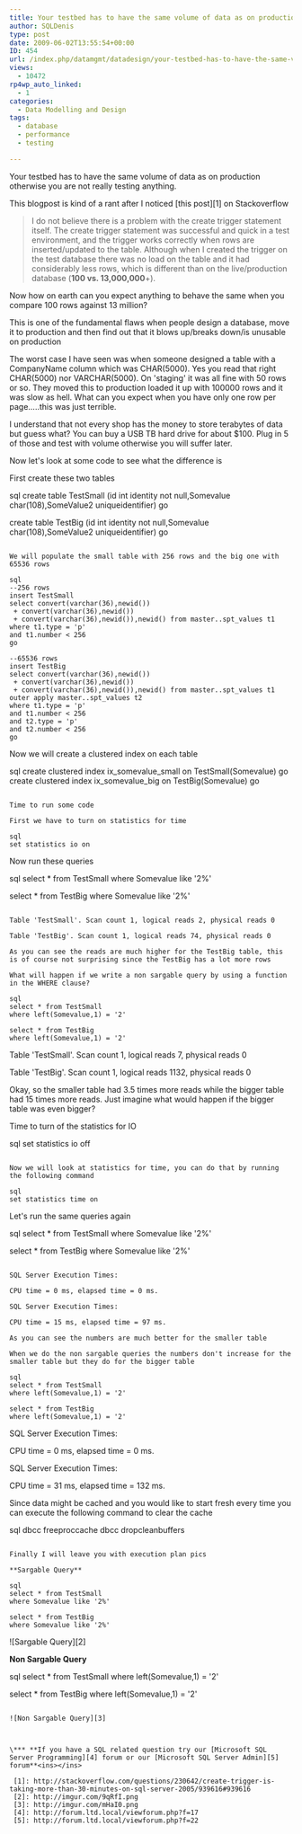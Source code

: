 ```yaml
---
title: Your testbed has to have the same volume of data as on production in order to simulate normal usage
author: SQLDenis
type: post
date: 2009-06-02T13:55:54+00:00
ID: 454
url: /index.php/datamgmt/datadesign/your-testbed-has-to-have-the-same-volume/
views:
  - 10472
rp4wp_auto_linked:
  - 1
categories:
  - Data Modelling and Design
tags:
  - database
  - performance
  - testing

---
```

Your testbed has to have the same volume of data as on production otherwise you are not really testing anything.

This blogpost is kind of a rant after I noticed [this post][1] on Stackoverflow

> I do not believe there is a problem with the create trigger statement itself. The create trigger statement was successful and quick in a test environment, and the trigger works correctly when rows are inserted/updated to the table. Although when I created the trigger on the test database there was no load on the table and it had considerably less rows, which is different than on the live/production database (**100 vs. 13,000,000**+).

Now how on earth can you expect anything to behave the same when you compare 100 rows against 13 million?
  
This is one of the fundamental flaws when people design a database, move it to production and then find out that it blows up/breaks down/is unusable on production

The worst case I have seen was when someone designed a table with a CompanyName column which was CHAR(5000). Yes you read that right CHAR(5000) nor VARCHAR(5000). On 'staging' it was all fine with 50 rows or so. They moved this to production loaded it up with 100000 rows and it was slow as hell. What can you expect when you have only one row per page…..this was just terrible.

I understand that not every shop has the money to store terabytes of data but guess what? You can buy a USB TB hard drive for about $100. Plug in 5 of those and test with volume otherwise you will suffer later.

Now let's look at some code to see what the difference is

First create these two tables

sql
create table TestSmall (id int identity not null,Somevalue char(108),SomeValue2 uniqueidentifier)
go

create table TestBig (id int identity not null,Somevalue char(108),SomeValue2 uniqueidentifier)
go
```

We will populate the small table with 256 rows and the big one with 65536 rows

sql
--256 rows
insert TestSmall
select convert(varchar(36),newid())
 + convert(varchar(36),newid())
 + convert(varchar(36),newid()),newid() from master..spt_values t1
where t1.type = 'p'
and t1.number < 256
go

--65536 rows
insert TestBig
select convert(varchar(36),newid())
 + convert(varchar(36),newid())
 + convert(varchar(36),newid()),newid() from master..spt_values t1
outer apply master..spt_values t2
where t1.type = 'p'
and t1.number < 256
and t2.type = 'p'
and t2.number < 256
go
```

Now we will create a clustered index on each table

sql
create clustered index ix_somevalue_small on TestSmall(Somevalue)
go
create clustered index ix_somevalue_big on TestBig(Somevalue)
go
```

Time to run some code
  
First we have to turn on statistics for time

sql
set statistics io on
```

Now run these queries

sql
select * from TestSmall
where Somevalue like '2%'

select * from TestBig
where Somevalue like '2%'
```

Table 'TestSmall'. Scan count 1, logical reads 2, physical reads 0
  
Table 'TestBig'. Scan count 1, logical reads 74, physical reads 0

As you can see the reads are much higher for the TestBig table, this is of course not surprising since the TestBig has a lot more rows

What will happen if we write a non sargable query by using a function in the WHERE clause?

sql
select * from TestSmall
where left(Somevalue,1) = '2'

select * from TestBig
where left(Somevalue,1) = '2'
```

Table 'TestSmall'. Scan count 1, logical reads 7, physical reads 0
  
Table 'TestBig'. Scan count 1, logical reads 1132, physical reads 0

Okay, so the smaller table had 3.5 times more reads while the bigger table had 15 times more reads. Just imagine what would happen if the bigger table was even bigger?

Time to turn of the statistics for IO

sql
set statistics io off
```

Now we will look at statistics for time, you can do that by running the following command

sql
set statistics time on
```

Let's run the same queries again

sql
select * from TestSmall
where Somevalue like '2%'

select * from TestBig
where Somevalue like '2%'
```

SQL Server Execution Times:
     
CPU time = 0 ms, elapsed time = 0 ms.

SQL Server Execution Times:
     
CPU time = 15 ms, elapsed time = 97 ms.

As you can see the numbers are much better for the smaller table
  
When we do the non sargable queries the numbers don't increase for the smaller table but they do for the bigger table

sql
select * from TestSmall
where left(Somevalue,1) = '2'

select * from TestBig
where left(Somevalue,1) = '2'
```

SQL Server Execution Times:
     
CPU time = 0 ms, elapsed time = 0 ms.

SQL Server Execution Times:
     
CPU time = 31 ms, elapsed time = 132 ms.

Since data might be cached and you would like to start fresh every time you can execute the following command to clear the cache

sql
dbcc freeproccache
dbcc dropcleanbuffers
```

Finally I will leave you with execution plan pics

**Sargable Query**

sql
select * from TestSmall
where Somevalue like '2%'

select * from TestBig
where Somevalue like '2%'
```

![Sargable Query][2]

**Non Sargable Query**

sql
select * from TestSmall
where left(Somevalue,1) = '2'

select * from TestBig
where left(Somevalue,1) = '2'
```

![Non Sargable Query][3]



\*** **If you have a SQL related question try our [Microsoft SQL Server Programming][4] forum or our [Microsoft SQL Server Admin][5] forum**<ins></ins>

 [1]: http://stackoverflow.com/questions/230642/create-trigger-is-taking-more-than-30-minutes-on-sql-server-2005/939616#939616
 [2]: http://imgur.com/9qRfI.png
 [3]: http://imgur.com/mHaI0.png
 [4]: http://forum.ltd.local/viewforum.php?f=17
 [5]: http://forum.ltd.local/viewforum.php?f=22